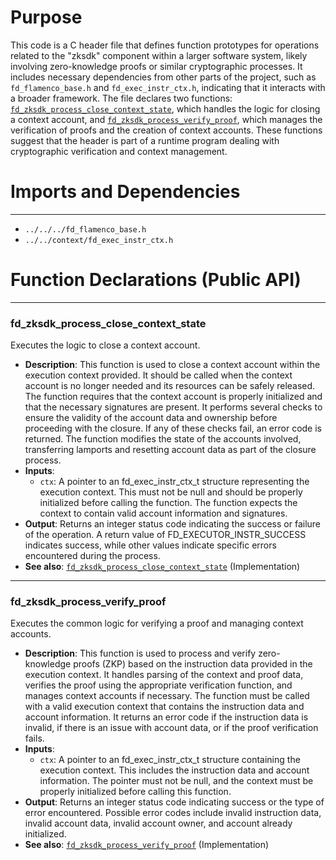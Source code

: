# Purpose
This code is a C header file that defines function prototypes for operations related to the "zksdk" component within a larger software system, likely involving zero-knowledge proofs or similar cryptographic processes. It includes necessary dependencies from other parts of the project, such as `fd_flamenco_base.h` and `fd_exec_instr_ctx.h`, indicating that it interacts with a broader framework. The file declares two functions: [`fd_zksdk_process_close_context_state`](#fd_zksdk_process_close_context_state), which handles the logic for closing a context account, and [`fd_zksdk_process_verify_proof`](#fd_zksdk_process_verify_proof), which manages the verification of proofs and the creation of context accounts. These functions suggest that the header is part of a runtime program dealing with cryptographic verification and context management.
# Imports and Dependencies

---
- `../../../fd_flamenco_base.h`
- `../../context/fd_exec_instr_ctx.h`


# Function Declarations (Public API)

---
### fd\_zksdk\_process\_close\_context\_state<!-- {{#callable_declaration:fd_zksdk_process_close_context_state}} -->
Executes the logic to close a context account.
- **Description**: This function is used to close a context account within the execution context provided. It should be called when the context account is no longer needed and its resources can be safely released. The function requires that the context account is properly initialized and that the necessary signatures are present. It performs several checks to ensure the validity of the account data and ownership before proceeding with the closure. If any of these checks fail, an error code is returned. The function modifies the state of the accounts involved, transferring lamports and resetting account data as part of the closure process.
- **Inputs**:
    - `ctx`: A pointer to an fd_exec_instr_ctx_t structure representing the execution context. This must not be null and should be properly initialized before calling the function. The function expects the context to contain valid account information and signatures.
- **Output**: Returns an integer status code indicating the success or failure of the operation. A return value of FD_EXECUTOR_INSTR_SUCCESS indicates success, while other values indicate specific errors encountered during the process.
- **See also**: [`fd_zksdk_process_close_context_state`](fd_zksdk.c.driver.md#fd_zksdk_process_close_context_state)  (Implementation)


---
### fd\_zksdk\_process\_verify\_proof<!-- {{#callable_declaration:fd_zksdk_process_verify_proof}} -->
Executes the common logic for verifying a proof and managing context accounts.
- **Description**: This function is used to process and verify zero-knowledge proofs (ZKP) based on the instruction data provided in the execution context. It handles parsing of the context and proof data, verifies the proof using the appropriate verification function, and manages context accounts if necessary. The function must be called with a valid execution context that contains the instruction data and account information. It returns an error code if the instruction data is invalid, if there is an issue with account data, or if the proof verification fails.
- **Inputs**:
    - `ctx`: A pointer to an fd_exec_instr_ctx_t structure containing the execution context. This includes the instruction data and account information. The pointer must not be null, and the context must be properly initialized before calling this function.
- **Output**: Returns an integer status code indicating success or the type of error encountered. Possible error codes include invalid instruction data, invalid account data, invalid account owner, and account already initialized.
- **See also**: [`fd_zksdk_process_verify_proof`](fd_zksdk.c.driver.md#fd_zksdk_process_verify_proof)  (Implementation)


